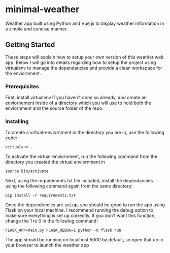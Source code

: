 # minimal-weather
Weather app built using Python and Vue.js to display weather information in a simple and concise manner.

## Getting Started

These steps will explain how to setup your own version of this weather web app. Below I will go into details regarding how to setup the project using virtualenv to manage the dependencies and provide a clean workspace for the enviornment. 

### Prerequisites

First, install virtualenv if you haven't done so already, and create an enviornement inside of a directory which you will use to hold both the enviornment and the source folder of the repo.

### Installing

To create a virtual-enviornment in the directory you are in, use the following code:
```
virtualenv .
```

To activate the virtual-enviornment, run the following command from the directory you created the virtual enviornment in
```
source bin/activate
```

Next, using the requirements.txt file included, install the dependancies using the following command again from the same directory:
```
pip install -r requirements.txt
```

Once the dependencies are set up, you should be good to run the app using Flask on your local machine. I recommend running the debug option to make sure everything is set up correctly. If you don't want this function, change the 1 to 0 in the following command:

```
FLASK_APP=main.py FLASK_DEBUG=1 python -m flask run
```
The app should be running on localhost:5000 by default, so open that up in your browser to launch the weather app
